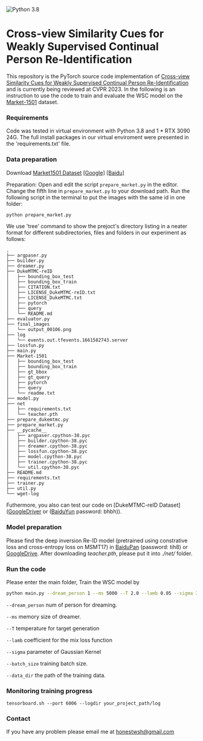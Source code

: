 ![Python 3.8](https://img.shields.io/badge/python-3.8-green.svg)
# Cross-view Similarity Cues for Weakly Supervised Continual Person Re-Identification
This repository is the PyTorch source code implementation of [Cross-view Similarity Cues for Weakly Supervised
Continual Person Re-Identification]() and is currently being reviewed at CVPR 2023. In the following is an instruction to use the code
to train and evaluate the WSC model on the [Market-1501](
https://zheng-lab.cecs.anu.edu.au/Project/project_reid.html) dataset.

### Requirements

Code was tested in virtual environment with Python 3.8 and 1 * RTX 3090 24G. 
The full install packages in our virtual enviroment  were presented in the 'requirements.txt' file.

### Data preparation
Download [Market1501 Dataset](https://zheng-lab.cecs.anu.edu.au/Project/project_reid.html) [[Google]](https://drive.google.com/file/d/0B8-rUzbwVRk0c054eEozWG9COHM/view) [[Baidu]](https://pan.baidu.com/s/1ntIi2Op)

Preparation: Open and edit the script `prepare_market.py` in the editor. Change the fifth line in `prepare_market.py` to your download path. Run the following script in the terminal to put the images with the same id in one folder:
```bash
python prepare_market.py
```
We use 'tree' command to show the prejoct's directory listing
in a neater format for different subdirectories, files and folders in our experiment as follows:
```
.
├── argpaser.py
├── builder.py
├── dreamer.py
├── DukeMTMC-reID
│   ├── bounding_box_test
│   ├── bounding_box_train
│   ├── CITATION.txt
│   ├── LICENSE_DukeMTMC-reID.txt
│   ├── LICENSE_DukeMTMC.txt
│   ├── pytorch
│   ├── query
│   └── README.md
├── evaluator.py
├── final_images
│   └── output_00106.png
├── log
│   └── events.out.tfevents.1661582743.server
├── lossfun.py
├── main.py
├── Market-1501
│   ├── bounding_box_test
│   ├── bounding_box_train
│   ├── gt_bbox
│   ├── gt_query
│   ├── pytorch
│   ├── query
│   └── readme.txt
├── model.py
├── net
│   ├── requirements.txt
│   └── teacher.pth
├── prepare_dukemtmc.py
├── prepare_market.py
├── __pycache__
│   ├── argpaser.cpython-38.pyc
│   ├── builder.cpython-38.pyc
│   ├── dreamer.cpython-38.pyc
│   ├── lossfun.cpython-38.pyc
│   ├── model.cpython-38.pyc
│   ├── trainer.cpython-38.pyc
│   └── util.cpython-38.pyc
├── README.md
├── requirements.txt
├── trainer.py
├── util.py
└── wget-log

```
Futhermore, you also can test our code on [DukeMTMC-reID Dataset]([GoogleDriver](https://drive.google.com/open?id=1jjE85dRCMOgRtvJ5RQV9-Afs-2_5dY3O) or ([BaiduYun](https://pan.baidu.com/s/1jS0XM7Var5nQGcbf9xUztw) password: bhbh)).
### Model preparation
Please find the deep inversion Re-ID model (pretrained using constrative loss and cross-entropy loss on MSMT17) in
[BaiduPan](https://pan.baidu.com/s/1O0s_dJcbkku6T0MwlLQecw) (password: tih8) or [GoogleDrive](https://drive.google.com/file/d/1kkktMdezg6oyUuhrXRKuQb6lFqPROj8-/view?usp=sharing).
After downloading *teacher.pth*, please put it into *./net/* folder.


### Run the code

Please enter the main folder, Train the WSC model by
```bash
python main.py --dream_person 1 --ms 5000 --T 2.0 --lamb 0.05 --sigma 1.0 --batch_size 30  --data_dir your_project_path/WSC-PersonReID/Market-1501/pytorch/
```
`--dream_person` num of person for dreaming.

`--ms` memory size of dreamer.

`--T` temperature for target generation

`--lamb` coefficient for the mix loss function

`--sigma` parameter of Gaussian Kernel

`--batch_size` training batch size.

`--data_dir` the path of the training data.

### Monitoring training progress
```
tensorboard.sh --port 6006 --logdir your_project_path/log
```

### Contact
If you have any problem please email me at honestwsh@gmail.com

